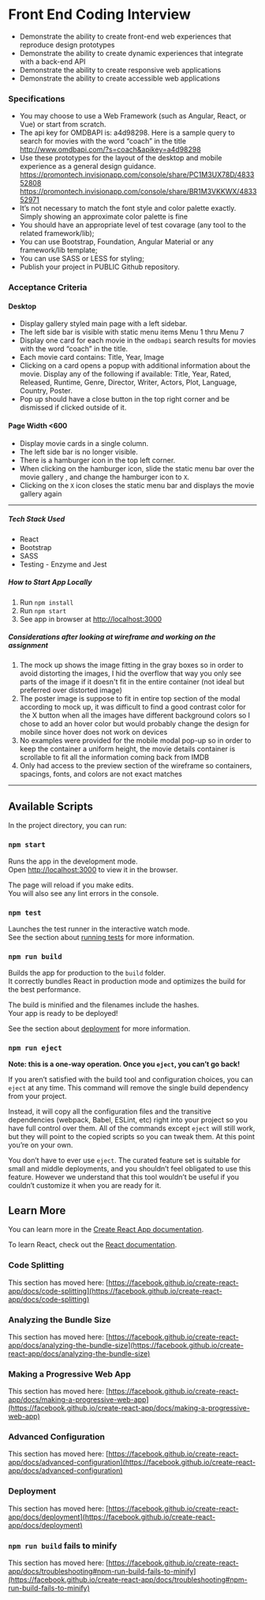# Front End Coding Interview
* Demonstrate the ability to create front-end web experiences that reproduce design prototypes
* Demonstrate the ability to create dynamic experiences that integrate with a back-end API 
* Demonstrate the ability to create responsive web applications
* Demonstrate the ability to create accessible web applications

### Specifications
* You may choose to use a Web Framework (such as Angular, React, or Vue) or start from scratch.
* The api key for OMDBAPI is: a4d98298. Here is a sample query to search for movies with the word “coach” in the title http://www.omdbapi.com/?s=coach&apikey=a4d98298
* Use these prototypes for the layout of the desktop and mobile experience as a general design guidance.
https://promontech.invisionapp.com/console/share/PC1M3UX78D/483352808
https://promontech.invisionapp.com/console/share/BR1M3VKKWX/483352971
* It’s not necessary to match the font style and color palette exactly. Simply showing an approximate color palette is fine
* You should have an appropriate level of test covarage (any tool to the related framework/lib);
* You can use Bootstrap, Foundation, Angular Material or any framework/lib template;
* You can use SASS or LESS for styling;
* Publish your project in PUBLIC Github repository.

### Acceptance Criteria
#### Desktop
* Display gallery styled main page with a left sidebar.
* The left side bar is visible with static menu items Menu 1 thru Menu 7
* Display one card for each movie in the `omdbapi` search results for movies with the word “coach” in the title.
* Each movie card contains: Title, Year, Image
* Clicking on a card opens a popup with additional information about the movie. Display any of the following if available: 
Title, Year, Rated, Released, Runtime, Genre, Director, Writer, Actors, Plot, Language, Country, Poster.
* Pop up should have a close button in the top right corner and be dismissed if clicked outside of it.

#### Page Width <600
* Display movie cards in a single column.
* The left side bar is no longer visible.
* There is a hamburger icon in the top left corner.
* When clicking on the hamburger icon, slide the static menu bar over the movie gallery , and change the hamburger icon to `X`.
* Clicking on the `X` icon closes the static menu bar and displays the movie gallery again

----------------------------------------------------------------------------------------------------------------------------
##### Tech Stack Used
* React
* Bootstrap
* SASS
* Testing - Enzyme and Jest

##### How to Start App Locally
1. Run `npm install`
2. Run `npm start`
3. See app in browser at [http://localhost:3000](http://localhost:3000)

##### Considerations after looking at wireframe and working on the assignment
1. The mock up shows the image fitting in the gray boxes so in order to avoid distorting the 
images, I hid the overflow that way you only see parts of the image if it doesn't fit in the entire container (not ideal but preferred over distorted image)
2. The poster image is suppose to fit in entire top section of the modal according to mock up, it was
difficult to find a good contrast color for the X button when all the images have different background colors so I chose to add an hover color but would probably change the design for mobile since hover does not work on devices
3. No examples were provided for the mobile modal pop-up so in order to keep the container a uniform height, the movie details container
is scrollable to fit all the information coming back from IMDB
4. Only had access to the preview section of the wireframe so containers, spacings, fonts, and colors are not exact matches

---------------------------------------------------------------------------------------------
## Available Scripts

In the project directory, you can run:

### `npm start`

Runs the app in the development mode.\
Open [http://localhost:3000](http://localhost:3000) to view it in the browser.

The page will reload if you make edits.\
You will also see any lint errors in the console.

### `npm test`

Launches the test runner in the interactive watch mode.\
See the section about [running tests](https://facebook.github.io/create-react-app/docs/running-tests) for more information.

### `npm run build`

Builds the app for production to the `build` folder.\
It correctly bundles React in production mode and optimizes the build for the best performance.

The build is minified and the filenames include the hashes.\
Your app is ready to be deployed!

See the section about [deployment](https://facebook.github.io/create-react-app/docs/deployment) for more information.

### `npm run eject`

**Note: this is a one-way operation. Once you `eject`, you can’t go back!**

If you aren’t satisfied with the build tool and configuration choices, you can `eject` at any time. This command will remove the single build dependency from your project.

Instead, it will copy all the configuration files and the transitive dependencies (webpack, Babel, ESLint, etc) right into your project so you have full control over them. All of the commands except `eject` will still work, but they will point to the copied scripts so you can tweak them. At this point you’re on your own.

You don’t have to ever use `eject`. The curated feature set is suitable for small and middle deployments, and you shouldn’t feel obligated to use this feature. However we understand that this tool wouldn’t be useful if you couldn’t customize it when you are ready for it.

## Learn More

You can learn more in the [Create React App documentation](https://facebook.github.io/create-react-app/docs/getting-started).

To learn React, check out the [React documentation](https://reactjs.org/).

### Code Splitting

This section has moved here: [https://facebook.github.io/create-react-app/docs/code-splitting](https://facebook.github.io/create-react-app/docs/code-splitting)

### Analyzing the Bundle Size

This section has moved here: [https://facebook.github.io/create-react-app/docs/analyzing-the-bundle-size](https://facebook.github.io/create-react-app/docs/analyzing-the-bundle-size)

### Making a Progressive Web App

This section has moved here: [https://facebook.github.io/create-react-app/docs/making-a-progressive-web-app](https://facebook.github.io/create-react-app/docs/making-a-progressive-web-app)

### Advanced Configuration

This section has moved here: [https://facebook.github.io/create-react-app/docs/advanced-configuration](https://facebook.github.io/create-react-app/docs/advanced-configuration)

### Deployment

This section has moved here: [https://facebook.github.io/create-react-app/docs/deployment](https://facebook.github.io/create-react-app/docs/deployment)

### `npm run build` fails to minify

This section has moved here: [https://facebook.github.io/create-react-app/docs/troubleshooting#npm-run-build-fails-to-minify](https://facebook.github.io/create-react-app/docs/troubleshooting#npm-run-build-fails-to-minify)
